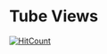 # Tube Views

[![HitCount](http://hits.dwyl.io/teamtact/https://github.com/teamtact/tubeviews.svg)](http://hits.dwyl.io/teamtact/https://github.com/teamtact/tubeviews)

